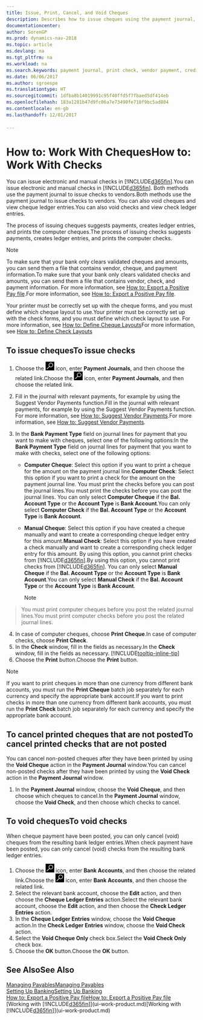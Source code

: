 ```yaml
---
title: Issue, Print, Cancel, and Void Cheques
description: Describes how to issue cheques using the payment journal, print cheques, and void or view cheque ledger entries in Dynamics NAV.
documentationcenter: 
author: SorenGP
ms.prod: dynamics-nav-2018
ms.topic: article
ms.devlang: na
ms.tgt_pltfrm: na
ms.workload: na
ms.search.keywords: payment journal, print check, vendor payment, creditor, debt, balance due, AP
ms.date: 06/06/2017
ms.author: sgroespe
ms.translationtype: HT
ms.sourcegitcommit: 1dfba8b14019991c95f40ffd5f7fbaed5df414eb
ms.openlocfilehash: 183a1281b47d9fc06a7e73490fe710f9bc5ad804
ms.contentlocale: en-gb
ms.lasthandoff: 12/01/2017

---
```

# <a name="how-to-work-with-checks"></a><span data-ttu-id="a4ad7-103">How to: Work With Cheques</span><span class="sxs-lookup"><span data-stu-id="a4ad7-103">How to: Work With Checks</span></span>
<span data-ttu-id="a4ad7-104">You can issue electronic and manual checks in [!INCLUDE[d365fin](includes/d365fin_md.md)].</span><span class="sxs-lookup"><span data-stu-id="a4ad7-104">You can issue electronic and manual checks in [!INCLUDE[d365fin](includes/d365fin_md.md)].</span></span> <span data-ttu-id="a4ad7-105">Both methods use the payment journal to issue checks to vendors.</span><span class="sxs-lookup"><span data-stu-id="a4ad7-105">Both methods use the payment journal to issue checks to vendors.</span></span> <span data-ttu-id="a4ad7-106">You can also void cheques and view cheque ledger entries.</span><span class="sxs-lookup"><span data-stu-id="a4ad7-106">You can also void checks and view check ledger entries.</span></span>

<span data-ttu-id="a4ad7-107">The process of issuing cheques suggests payments, creates ledger entries, and prints the computer cheques.</span><span class="sxs-lookup"><span data-stu-id="a4ad7-107">The process of issuing checks suggests payments, creates ledger entries, and prints the computer checks.</span></span>

> [!NOTE]  
>   <span data-ttu-id="a4ad7-108">To make sure that your bank only clears validated cheques and amounts, you can send them a file that contains vendor, cheque, and payment information.</span><span class="sxs-lookup"><span data-stu-id="a4ad7-108">To make sure that your bank only clears validated checks and amounts, you can send them a file that contains vendor, check, and payment information.</span></span> <span data-ttu-id="a4ad7-109">For more information, see [How to: Export a Positive Pay file](finance-how-positive-pay.md).</span><span class="sxs-lookup"><span data-stu-id="a4ad7-109">For more information, see [How to: Export a Positive Pay file](finance-how-positive-pay.md).</span></span>

<span data-ttu-id="a4ad7-110">Your printer must be correctly set up with the cheque forms, and you must define which cheque layout to use.</span><span class="sxs-lookup"><span data-stu-id="a4ad7-110">Your printer must be correctly set up with the check forms, and you must define which check layout to use.</span></span> <span data-ttu-id="a4ad7-111">For more information, see [How to: Define Cheque Layouts](finance-how-define-check-layouts.md)</span><span class="sxs-lookup"><span data-stu-id="a4ad7-111">For more information, see [How to: Define Check Layouts](finance-how-define-check-layouts.md)</span></span>

## <a name="to-issue-checks"></a><span data-ttu-id="a4ad7-112">To issue cheques</span><span class="sxs-lookup"><span data-stu-id="a4ad7-112">To issue checks</span></span>
1. <span data-ttu-id="a4ad7-113">Choose the ![Search for Page or Report](media/ui-search/search_small.png "Search for Page or Report icon") icon, enter **Payment Journals**, and then choose the related link.</span><span class="sxs-lookup"><span data-stu-id="a4ad7-113">Choose the ![Search for Page or Report](media/ui-search/search_small.png "Search for Page or Report icon") icon, enter **Payment Journals**, and then choose the related link.</span></span>
2. <span data-ttu-id="a4ad7-114">Fill in the journal with relevant payments, for example by using the Suggest Vendor Payments function.</span><span class="sxs-lookup"><span data-stu-id="a4ad7-114">Fill in the journal with relevant payments, for example by using the Suggest Vendor Payments function.</span></span> <span data-ttu-id="a4ad7-115">For more information, see [How to: Suggest Vendor Payments](payables-how-suggest-vendor-payments.md).</span><span class="sxs-lookup"><span data-stu-id="a4ad7-115">For more information, see [How to: Suggest Vendor Payments](payables-how-suggest-vendor-payments.md).</span></span>
3. <span data-ttu-id="a4ad7-116">In the **Bank Payment Type** field on journal lines for payment that you want to make with cheques, select one of the following options:</span><span class="sxs-lookup"><span data-stu-id="a4ad7-116">In the **Bank Payment Type** field on journal lines for payment that you want to make with checks, select one of the following options:</span></span>

   * <span data-ttu-id="a4ad7-117">**Computer Cheque**: Select this option if you want to print a cheque for the amount on the payment journal line.</span><span class="sxs-lookup"><span data-stu-id="a4ad7-117">**Computer Check**: Select this option if you want to print a check for the amount on the payment journal line.</span></span> <span data-ttu-id="a4ad7-118">You must print the checks before you can post the journal lines.</span><span class="sxs-lookup"><span data-stu-id="a4ad7-118">You must print the checks before you can post the journal lines.</span></span> <span data-ttu-id="a4ad7-119">You can only select **Computer Cheque** if the **Bal. Account Type** or the **Account Type** is **Bank Account**.</span><span class="sxs-lookup"><span data-stu-id="a4ad7-119">You can only select **Computer Check** if the **Bal. Account Type** or the **Account Type** is **Bank Account**.</span></span>
   * <span data-ttu-id="a4ad7-120">**Manual Cheque**: Select this option if you have created a cheque manually and want to create a corresponding cheque ledger entry for this amount.</span><span class="sxs-lookup"><span data-stu-id="a4ad7-120">**Manual Check**: Select this option if you have created a check manually and want to create a corresponding check ledger entry for this amount.</span></span> <span data-ttu-id="a4ad7-121">By using this option, you cannot print checks from [!INCLUDE[d365fin](includes/d365fin_md.md)].</span><span class="sxs-lookup"><span data-stu-id="a4ad7-121">By using this option, you cannot print checks from [!INCLUDE[d365fin](includes/d365fin_md.md)].</span></span> <span data-ttu-id="a4ad7-122">You can only select **Manual Cheque** if the **Bal. Account Type** or the **Account Type** is **Bank Account**.</span><span class="sxs-lookup"><span data-stu-id="a4ad7-122">You can only select **Manual Check** if the **Bal. Account Type** or the **Account Type** is **Bank Account**.</span></span>

     > [!NOTE]  
>   <span data-ttu-id="a4ad7-123">You must print computer cheques before you post the related journal lines.</span><span class="sxs-lookup"><span data-stu-id="a4ad7-123">You must print computer checks before you post the related journal lines.</span></span>
4. <span data-ttu-id="a4ad7-124">In case of computer cheques, choose **Print Cheque**.</span><span class="sxs-lookup"><span data-stu-id="a4ad7-124">In case of computer checks, choose **Print Check**.</span></span>
5. <span data-ttu-id="a4ad7-125">In the **Check** window, fill in the fields as necessary.</span><span class="sxs-lookup"><span data-stu-id="a4ad7-125">In the **Check** window, fill in the fields as necessary.</span></span> [!INCLUDE[tooltip-inline-tip](includes/tooltip-inline-tip_md.md)]
6. <span data-ttu-id="a4ad7-126">Choose the **Print** button.</span><span class="sxs-lookup"><span data-stu-id="a4ad7-126">Choose the **Print** button.</span></span>

> [!NOTE]  
>   <span data-ttu-id="a4ad7-127">If you want to print cheques in more than one currency from different bank accounts, you must run the **Print Cheque** batch job separately for each currency and specify the appropriate bank account.</span><span class="sxs-lookup"><span data-stu-id="a4ad7-127">If you want to print checks in more than one currency from different bank accounts, you must run the **Print Check** batch job separately for each currency and specify the appropriate bank account.</span></span>

## <a name="to-cancel-printed-checks-that-are-not-posted"></a><span data-ttu-id="a4ad7-128">To cancel printed cheques that are not posted</span><span class="sxs-lookup"><span data-stu-id="a4ad7-128">To cancel printed checks that are not posted</span></span>
<span data-ttu-id="a4ad7-129">You can cancel non-posted cheques after they have been printed by using the **Void Cheque** action in the **Payment Journal** window.</span><span class="sxs-lookup"><span data-stu-id="a4ad7-129">You can cancel non-posted checks after they have been printed by using the **Void Check** action in the **Payment Journal** window.</span></span>

1. <span data-ttu-id="a4ad7-130">In the **Payment Journal** window, choose the **Void Cheque**, and then choose which cheques to cancel.</span><span class="sxs-lookup"><span data-stu-id="a4ad7-130">In the **Payment Journal** window, choose the **Void Check**, and then choose which checks to cancel.</span></span>

## <a name="to-void-checks"></a><span data-ttu-id="a4ad7-131">To void cheques</span><span class="sxs-lookup"><span data-stu-id="a4ad7-131">To void checks</span></span>
<span data-ttu-id="a4ad7-132">When cheque payment have been posted, you can only cancel (void) cheques from the resulting bank ledger entries.</span><span class="sxs-lookup"><span data-stu-id="a4ad7-132">When check payment have been posted, you can only cancel (void) checks from the resulting bank ledger entries.</span></span>

1. <span data-ttu-id="a4ad7-133">Choose the ![Search for Page or Report](media/ui-search/search_small.png "Search for Page or Report icon") icon, enter **Bank Accounts**, and then choose the related link.</span><span class="sxs-lookup"><span data-stu-id="a4ad7-133">Choose the ![Search for Page or Report](media/ui-search/search_small.png "Search for Page or Report icon") icon, enter **Bank Accounts**, and then choose the related link.</span></span>
2. <span data-ttu-id="a4ad7-134">Select the relevant bank account, choose the **Edit** action, and then choose the **Cheque Ledger Entries** action.</span><span class="sxs-lookup"><span data-stu-id="a4ad7-134">Select the relevant bank account, choose the **Edit** action, and then choose the **Check Ledger Entries** action.</span></span>
3. <span data-ttu-id="a4ad7-135">In the **Cheque Ledger Entries** window, choose the **Void Cheque** action.</span><span class="sxs-lookup"><span data-stu-id="a4ad7-135">In the **Check Ledger Entries** window, choose the **Void Check** action.</span></span>
4. <span data-ttu-id="a4ad7-136">Select the **Void Cheque Only** check box.</span><span class="sxs-lookup"><span data-stu-id="a4ad7-136">Select the **Void Check Only** check box.</span></span>
5. <span data-ttu-id="a4ad7-137">Choose the **OK** button.</span><span class="sxs-lookup"><span data-stu-id="a4ad7-137">Choose the **OK** button.</span></span>

## <a name="see-also"></a><span data-ttu-id="a4ad7-138">See Also</span><span class="sxs-lookup"><span data-stu-id="a4ad7-138">See Also</span></span>
[<span data-ttu-id="a4ad7-139">Managing Payables</span><span class="sxs-lookup"><span data-stu-id="a4ad7-139">Managing Payables</span></span>](payables-manage-payables.md)  
[<span data-ttu-id="a4ad7-140">Setting Up Banking</span><span class="sxs-lookup"><span data-stu-id="a4ad7-140">Setting Up Banking</span></span>](bank-setup-banking.md)  
[<span data-ttu-id="a4ad7-141">How to: Export a Positive Pay file</span><span class="sxs-lookup"><span data-stu-id="a4ad7-141">How to: Export a Positive Pay file</span></span>](finance-how-positive-pay.md)  
<span data-ttu-id="a4ad7-142">[Working with [!INCLUDE[d365fin](includes/d365fin_md.md)]](ui-work-product.md)</span><span class="sxs-lookup"><span data-stu-id="a4ad7-142">[Working with [!INCLUDE[d365fin](includes/d365fin_md.md)]](ui-work-product.md)</span></span>  

